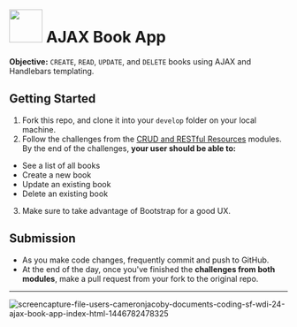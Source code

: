 # <img src="https://cloud.githubusercontent.com/assets/7833470/10899314/63829980-8188-11e5-8cdd-4ded5bcb6e36.png" height="60"> AJAX Book App

**Objective:** `CREATE`, `READ`, `UPDATE`, and `DELETE` books using AJAX and Handlebars templating.

## Getting Started

1. Fork this repo, and clone it into your `develop` folder on your local machine.
2. Follow the challenges from the <a href="https://github.com/sf-wdi-24/modules/tree/master/week-03-resetful-server-express/day-01" target="_blank">CRUD and RESTful Resources</a> modules. By the end of the challenges, **your user should be able to:**
  * See a list of all books
  * Create a new book
  * Update an existing book
  * Delete an existing book
3. Make sure to take advantage of Bootstrap for a good UX.

## Submission

* As you make code changes, frequently commit and push to GitHub.
* At the end of the day, once you've finished the **challenges from both modules**, make a pull request from your fork to the original repo.

----------

![screencapture-file-users-cameronjacoby-documents-coding-sf-wdi-24-ajax-book-app-index-html-1446782478325](https://cloud.githubusercontent.com/assets/7833470/10989235/997e6de8-83f9-11e5-9267-5e65839a01ab.png)
